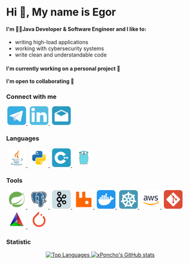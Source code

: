Hi 👋, My name is Egor
=============

<h4>
    I'm 👨‍💻Java Developer & Software Engineer and I like to:
</h4>

- writing high-load applications
- working with cybersecurity systems
- write clean and understandable code

<h4>
  I'm currently working on a personal project 🚀<br><br>
  I'm open to collaborating 🤝
</h4>


<h3 align="left">Connect with me</h3>

<p>
    <a href="https://t.me/xPoncho" target="_blank" rel="noreferrer" style="margin: 0 3px;">
        <img src="icons/telegram-logo.png" alt="Telegram" width="50" height="50"/>
    </a>
    <a href="https://www.linkedin.com/in/egor-gridnev-625024327/" target="_blank" rel="noreferrer" style="margin: 0 3px;">
        <img src="icons/linkedin-logo.png" alt="LinkedIn" width="50" height="50"/>
    </a>
    <a href="mailto:egnv.work@gmail.com" target="_blank" rel="noreferrer" style="margin: 0 3px;">
        <img src="icons/mail-logo.png" alt="Email" width="50" height="50"/>
    </a>
</p>


<h3 align="left">Languages</h3>

<p>
    <a href="https://www.java.com" target="_blank" rel="noreferrer" style="margin: 0 3px;"> 
        <img src="icons/java-logo.png" alt="java" width="50" height="50"/> 
    </a>
    <a href="https://www.python.org/" target="_blank" rel="noreferrer" style="margin: 0 3px;"> 
        <img src="icons/python-logo.png" alt="python" width="50" height="50"/> 
    </a>
    <a href="https://isocpp.org/" target="_blank" rel="noreferrer" style="margin: 0 3px;"> 
        <img src="icons/cpp-logo.png" alt="cpp" width="50" height="50"/> 
    </a>
    <a href="https://go.dev/" target="_blank" rel="noreferrer" style="margin: 0 3px;"> 
        <img src="icons/golang-logo.png" alt="golang" width="50" height="50"/> 
    </a>
</p>


<h3 align="left">Tools</h3>

<p>
    <a href="https://spring.io/" target="_blank" rel="noreferrer" style="margin: 0 3px;"> 
        <img src="icons/spring-logo.png" alt="spring" width="50" height="50"/> 
    </a>
    <a href="https://www.postgresql.org/" target="_blank" rel="noreferrer" style="margin: 0 3px;"> 
        <img src="icons/postgresql-logo.png" alt="postgresql" width="50" height="50"/> 
    </a>
    <a href="https://kafka.apache.org/" target="_blank" rel="noreferrer" style="margin: 0 3px;"> 
        <img src="icons/kafka-logo.png" alt="kafka" width="50" height="50"/> 
    </a>
    <a href="https://www.rabbitmq.com/" target="_blank" rel="noreferrer" style="margin: 0 3px;"> 
        <img src="icons/rabbitmq-logo.png" alt="rabbitmq" width="50" height="50"/> 
    </a>
    <a href="https://www.docker.com/" target="_blank" rel="noreferrer" style="margin: 0 3px;"> 
        <img src="icons/docker-logo.png" alt="docker" width="50" height="50"/> 
    </a>
    <a href="https://kubernetes.io/" target="_blank" rel="noreferrer" style="margin: 0 3px;"> 
        <img src="icons/k8s-logo.png" alt="k8s" width="50" height="50"/> 
    </a>
    <a href="https://aws.amazon.com/ru/" target="_blank" rel="noreferrer" style="margin: 0 3px;"> 
        <img src="icons/aws-logo.png" alt="aws" width="50" height="50"/> 
    </a>
    <a href="https://git-scm.com/" target="_blank" rel="noreferrer" style="margin: 0 3px;"> 
        <img src="icons/git-logo.png" alt="git" width="50" height="50"/> 
    </a>
    <a href="https://cmake.org/" target="_blank" rel="noreferrer" style="margin: 0 3px;"> 
        <img src="icons/cmake-logo.png" alt="cmake" width="50" height="50"/> 
    </a>
    <a href="https://pytorch.org/" target="_blank" rel="noreferrer" style="margin: 0 3px;"> 
        <img src="icons/pytorch-logo.png" alt="pytorch" width="50" height="50"/> 
    </a>
</p>



<h3>Statistic</h3>

<p align="center"> 
    <a href="https://github.com/xPoncho" align="center">
        <img src="https://github-readme-stats.vercel.app/api/top-langs/?username=xPoncho&langs_count=10&layout=compact&title_color=0891b2&text_color=ffffff&icon_color=0891b2&bg_color=1c1917&hide_border=true&locale=en&custom_title=Top%20Languages" alt="Top Languages" />
    </a>
    <a href="http://www.github.com/xPoncho">
        <img src="https://github-readme-stats.vercel.app/api?username=xPoncho&show_icons=true&count_private=true&title_color=0891b2&text_color=ffffff&icon_color=0891b2&bg_color=1c1917&hide_border=true&show_icons=true" alt="xPoncho's GitHub stats" />
    </a>    
</p>

